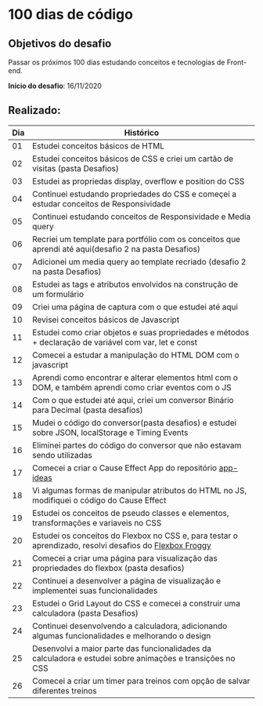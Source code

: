 # 100 dias de código  

## Objetivos do desafio  

Passar os próximos 100 dias estudando conceitos e tecnologias de Front-end.  

**Início do desafio**: 16/11/2020  

## Realizado:

|Dia|Histórico|
|---|---------|
|01|Estudei conceitos básicos de HTML|
|02|Estudei conceitos básicos de CSS e criei um cartão de visitas (pasta Desafios)|
|03|Estudei as propriedas display, overflow e position do CSS|
|04|Continuei estudando propriedades do CSS e começei a estudar conceitos de Responsividade|
|05|Continuei estudando conceitos de Responsividade e Media query|
|06|Recriei um template para portfólio com os conceitos que aprendi até aqui(desafio 2 na pasta Desafios)|
|07|Adicionei um media query ao template recriado (desafio 2 na pasta Desafios)|
|08|Estudei as tags e atributos envolvidos na construção de um formulário|
|09|Criei uma página de captura com o que estudei até aqui|
|10|Revisei conceitos básicos de Javascript|
|11|Estudei como criar objetos e suas propriedades e métodos + declaração de variável com var, let e const|
|12|Comecei a estudar a manipulação do HTML DOM com o javascript|
|13|Aprendi como encontrar e alterar elementos html com o DOM, e também aprendi como criar eventos com o JS|
|14|Com o que estudei até aqui, criei um conversor Binário para Decimal (pasta desafios)|
|15|Mudei o código do conversor(pasta desafios) e estudei sobre JSON, localStorage e Timing Events|
|16|Eliminei partes do código do conversor que não estavam sendo utilizadas|
|17|Comecei a criar o Cause Effect App do repositório [app-ideas](https://github.com/florinpop17/app-ideas)|
|18|Vi algumas formas de manipular atributos do HTML no JS, modifiquei o código do Cause Effect|
|19|Estudei os conceitos de pseudo classes e elementos, transformações e variaveis no CSS|
|20|Estudei os conceitos do Flexbox no CSS e, para testar o aprendizado, resolvi desafios do [Flexbox Froggy](https://flexboxfroggy.com/)| 
|21|Comecei a criar uma página para visualização das propriedades do flexbox (pasta desafios)|
|22|Continuei a desenvolver a página de visualização e implementei suas funcionalidades|
|23|Estudei o Grid Layout do CSS e comecei a construir uma calculadora (pasta Desafios)|
|24|Continuei desenvolvendo a calculadora, adicionando algumas funcionalidades e melhorando o design|
|25|Desenvolvi a maior parte das funcionalidades da calculadora e estudei sobre animações e transições no CSS|
|26|Comecei a criar um timer para treinos com opção de salvar diferentes treinos|